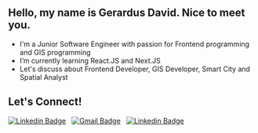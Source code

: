 ## Hello, my name is Gerardus David. Nice to meet you.
- I'm a Junior Software Engineer with passion for Frontend programming and GIS programming
- I’m currently learning React.JS and Next.JS
- Let's discuss about Frontend Developer, GIS Developer, Smart City and Spatial Analyst

## Let's Connect!
[![Linkedin Badge](https://img.shields.io/badge/-Gerardus_David_Ady_P.B-blue?style=flat&logo=Linkedin&logoColor=white&link=https://www.linkedin.com/in/ravielze/)](https://www.linkedin.com/in/girvin-junod)
&nbsp;
[![Gmail Badge](https://img.shields.io/badge/-gerardusdavidbayu@gmail.com-c14438?style=flat&logo=Gmail&logoColor=white&link=mailto:gerardusdavidbayu@gmail.com)](mailto:gerardusdavidbayu@gmail.com)
&nbsp;
[![Linkedin Badge](https://img.shields.io/badge/-Gerardus_David-black?style=flat&logo=Linkedin&logoColor=white&link=https://www.linkedin.com/in/ravielze/)](https://gerardusdavid.medium.com/)
